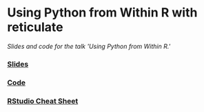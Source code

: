 # Using Python from Within R with reticulate
_Slides and code for the talk 'Using Python from Within R.'_

### [Slides](using_reticulate_for_web_scraping_slides.pdf)

### [Code](using_reticulate_for_web_scraping_code.md)

### [RStudio Cheat Sheet](https://github.com/rstudio/cheatsheets/raw/master/reticulate.pdf)
